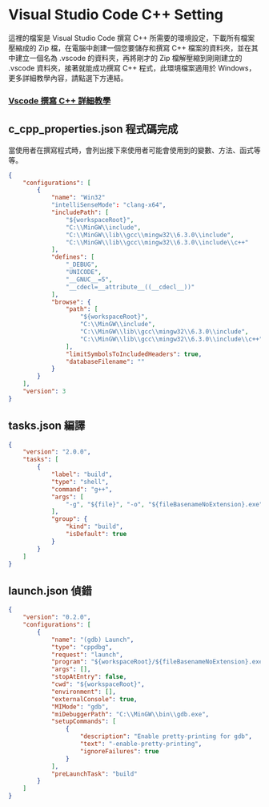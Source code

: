 # Visual Studio Code C++ Setting
這裡的檔案是 Visual Studio Code 撰寫 C++ 所需要的環境設定，下載所有檔案壓縮成的 Zip 檔，在電腦中創建一個您要儲存和撰寫 C++ 檔案的資料夾，並在其中建立一個名為 .vscode 的資料夾，再將剛才的 Zip 檔解壓縮到剛剛建立的 .vscode 資料夾，接著就能成功撰寫 C++ 程式，此環境檔案適用於 Windows，更多詳細教學內容，請點選下方連結。  
### [Vscode 撰寫 C++ 詳細教學](https://smallshawn95.notion.site/Visual-Studio-Code-C-5fb2e43c622e46a7bb9d4e9d7fec634a)
## c_cpp_properties.json 程式碼完成
當使用者在撰寫程式時，會列出接下來使用者可能會使用到的變數、方法、函式等等。
```json
{
    "configurations": [
        {
            "name": "Win32"
            "intelliSenseMode": "clang-x64",
            "includePath": [
                "${workspaceRoot}",
                "C:\\MinGW\\include",
                "C:\\MinGW\\lib\\gcc\\mingw32\\6.3.0\\include",
                "C:\\MinGW\\lib\\gcc\\mingw32\\6.3.0\\include\\c++"
            ],
            "defines": [
                "_DEBUG",
                "UNICODE",
                "__GNUC__=5",
                "__cdecl=__attribute__((__cdecl__))"
            ],
            "browse": {
                "path": [
                    "${workspaceRoot}",
                    "C:\\MinGW\\include",
                    "C:\\MinGW\\lib\\gcc\\mingw32\\6.3.0\\include",
                    "C:\\MinGW\\lib\\gcc\\mingw32\\6.3.0\\include\\c++"
                ],
                "limitSymbolsToIncludedHeaders": true,
                "databaseFilename": ""
            }
        }
    ],
    "version": 3
}
```
## tasks.json 編譯
```json
{
    "version": "2.0.0",
    "tasks": [
        {
            "label": "build",
            "type": "shell",
            "command": "g++",
            "args": [
                "-g", "${file}", "-o", "${fileBasenameNoExtension}.exe"
            ],
            "group": {
                "kind": "build",
                "isDefault": true
            }
        }
    ]
}
```
## launch.json 偵錯
```json
{
    "version": "0.2.0",
    "configurations": [
        {
            "name": "(gdb) Launch",
            "type": "cppdbg",
            "request": "launch",
            "program": "${workspaceRoot}/${fileBasenameNoExtension}.exe",
            "args": [],
            "stopAtEntry": false,
            "cwd": "${workspaceRoot}",
            "environment": [],
            "externalConsole": true,
            "MIMode": "gdb",
            "miDebuggerPath": "C:\\MinGW\\bin\\gdb.exe",
            "setupCommands": [
                {
                    "description": "Enable pretty-printing for gdb",
                    "text": "-enable-pretty-printing",
                    "ignoreFailures": true
                }
            ],
            "preLaunchTask": "build"
        }
    ]
}
```
